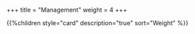 +++
title = "Management"
weight = 4
+++

{{%children style="card" description="true" sort="Weight" %}}